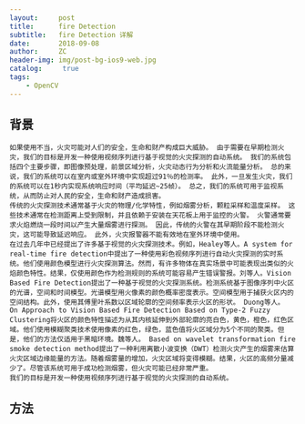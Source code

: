 ```yaml
---
layout:     post
title:      fire Detection
subtitle:   fire Detection 详解
date:       2018-09-08
author:     ZC
header-img: img/post-bg-ios9-web.jpg
catalog: 	 true
tags:
    - OpenCV
---
```

## 背景

	如果使用不当，火灾可能对人们的安全，生命和财产构成巨大威胁。 由于需要在早期检测火灾，我们的目标是开发一种使用视频序列进行基于视觉的火灾探测的自动系统。 我们的系统包括四个主要步骤，即图像预处理，前景区域分析，火灾动态行为分析和火流能量分析。 总的来说，我们的系统可以在室内或室外环境中实现超过91％的检测率。 此外，一旦发生火灾，我们的系统可以在1秒内实现系统响应时间（平均延迟~25帧）。 总之，我们的系统可用于监视系统，从而防止对人民的安全，生命和财产造成损害。
	传统的火灾探测技术通常基于火灾的物理/化学特性，例如烟雾分析，颗粒采样和温度采样。 这些技术通常在检测距离上受到限制，并且依赖于安装在天花板上用于监控的火警。 火警通常要求火焰燃烧一段时间以产生大量烟雾进行探测。 因此，传统的火警在其早期阶段不能检测火灾，这可能导致延迟响应。 此外，火灾报警器不能有效地在室外环境中使用。
	在过去几年中已经提出了许多基于视觉的火灾探测技术。例如，Healey等人。A system for real-time fire detection中提出了一种使用彩色视频序列进行自动火灾探测的实时系统。他们使用颜色模型进行火灾探测算法。然而，有许多物体在真实场景中可能表现出类似的火焰颜色特性。结果，仅使用颜色作为检测规则的系统可能容易产生错误警报。刘等人。Vision Based Fire Detection提出了一种基于视觉的火灾探测系统。检测系统基于图像序列中火区的光谱，空间和时间模型。光谱模型用火像素的颜色概率密度表示。空间模型用于捕获火区内的空间结构。此外，使用其傅里叶系数以区域轮廓的空间频率表示火区的形状。 Duong等人。 On Approach to Vision Based Fire Detection Based on Type-2 Fuzzy Clustering将火区的颜色特性描述为从其内核延伸到外部轮廓的亮白色，黄色，橙色，红色区域。他们使用模糊聚类技术使用像素的红色，绿色，蓝色值将火区域分为5个不同的聚类。但是，他们的方法仅适用于黑暗环境。魏等人。 Based on wavelet transformation fire smoke detection method提出了一种利用离散小波变换（DWT）检测火灾产生的烟雾来估算火灾区域边缘能量的方法。随着烟雾量的增加，火灾区域将变得模糊。结果，火区的高频分量减少了。尽管该系统可用于成功检测烟雾，但火灾可能已经非常严重。
	我们的目标是开发一种使用视频序列进行基于视觉的火灾探测的自动系统。

## 方法

